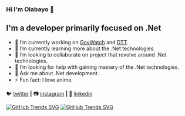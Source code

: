 ### Hi I'm Olabayo 👋

## I'm a developer primarily focused on .Net

- 🔭 I’m currently working on [GovWatch](https://www.govwatch.ng/) and [DTT](https://staging.dtt.ng/).
- 🌱 I’m currently learning more about the .Net technologies.
- 👯 I’m looking to collaborate on project that revolve around .Net technologies.
- 🤔 I’m looking for help with gaining mastery of the .Net technologies.
- 💬 Ask me about .Net development.
- ⚡ Fun fact: I love anime.

 
🐦 [twitter][twitter] **|** 
📷 [instagram][instagram] **|** 
👔 [linkedin][linkedin]

[twitter]: https://x.com/OlabayoBalogun
[instagram]: https://www.instagram.com/olabayobalogun/
[linkedin]: https://www.linkedin.com/in/olabayobalogun/

[![GitHub Trends SVG](https://api.githubtrends.io/user/svg/Olabayo-Balogun/langs?time_range=one_year&theme=bright_lights)](https://githubtrends.io)
[![GitHub Trends SVG](https://api.githubtrends.io/user/svg/Olabayo-Balogun/repos?time_range=one_year&include_private=True&theme=bright_lights)](https://githubtrends.io)
